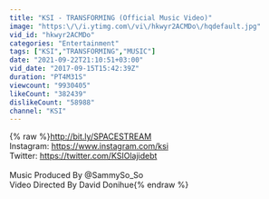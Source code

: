 ```yaml
---
title: "KSI - TRANSFORMING (Official Music Video)"
image: "https:\/\/i.ytimg.com\/vi\/hkwyr2ACMDo\/hqdefault.jpg"
vid_id: "hkwyr2ACMDo"
categories: "Entertainment"
tags: ["KSI","TRANSFORMING","MUSIC"]
date: "2021-09-22T21:10:51+03:00"
vid_date: "2017-09-15T15:42:39Z"
duration: "PT4M31S"
viewcount: "9930405"
likeCount: "382439"
dislikeCount: "58988"
channel: "KSI"
---
```

{% raw %}<a rel="nofollow" target="blank" href="http://bit.ly/SPACESTREAM">http://bit.ly/SPACESTREAM</a><br />Instagram: <a rel="nofollow" target="blank" href="https://www.instagram.com/ksi">https://www.instagram.com/ksi</a><br />Twitter: <a rel="nofollow" target="blank" href="https://twitter.com/KSIOlajidebt">https://twitter.com/KSIOlajidebt</a><br /><br />Music Produced By @SammySo_So <br />Video Directed By David Donihue{% endraw %}

